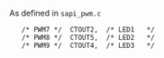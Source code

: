 As defined in `sapi_pwm.c`
```{c}
   /* PWM7 */  CTOUT2,  /* LED1   */
   /* PWM8 */  CTOUT5,  /* LED2   */
   /* PWM9 */  CTOUT4,  /* LED3   */
```